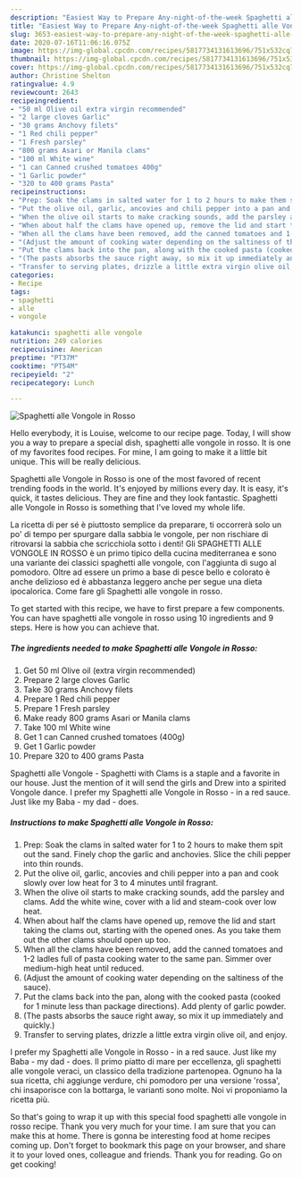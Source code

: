```yaml
---
description: "Easiest Way to Prepare Any-night-of-the-week Spaghetti alle Vongole in Rosso"
title: "Easiest Way to Prepare Any-night-of-the-week Spaghetti alle Vongole in Rosso"
slug: 3653-easiest-way-to-prepare-any-night-of-the-week-spaghetti-alle-vongole-in-rosso
date: 2020-07-16T11:06:16.075Z
image: https://img-global.cpcdn.com/recipes/5817734131613696/751x532cq70/spaghetti-alle-vongole-in-rosso-recipe-main-photo.jpg
thumbnail: https://img-global.cpcdn.com/recipes/5817734131613696/751x532cq70/spaghetti-alle-vongole-in-rosso-recipe-main-photo.jpg
cover: https://img-global.cpcdn.com/recipes/5817734131613696/751x532cq70/spaghetti-alle-vongole-in-rosso-recipe-main-photo.jpg
author: Christine Shelton
ratingvalue: 4.9
reviewcount: 2643
recipeingredient:
- "50 ml Olive oil extra virgin recommended"
- "2 large cloves Garlic"
- "30 grams Anchovy filets"
- "1 Red chili pepper"
- "1 Fresh parsley"
- "800 grams Asari or Manila clams"
- "100 ml White wine"
- "1 can Canned crushed tomatoes 400g"
- "1 Garlic powder"
- "320 to 400 grams Pasta"
recipeinstructions:
- "Prep: Soak the clams in salted water for 1 to 2 hours to make them spit out the sand. Finely chop the garlic and anchovies. Slice the chili pepper into thin rounds."
- "Put the olive oil, garlic, ancovies and chili pepper into a pan and cook slowly over low heat for 3 to 4 minutes until fragrant."
- "When the olive oil starts to make cracking sounds, add the parsley and clams. Add the white wine, cover with a lid and steam-cook over low heat."
- "When about half the clams have opened up, remove the lid and start taking the clams out, starting with the opened ones. As you take them out the other clams should open up too."
- "When all the clams have been removed, add the canned tomatoes and 1-2 ladles full of pasta cooking water to the same pan. Simmer over medium-high heat until reduced."
- "(Adjust the amount of cooking water depending on the saltiness of the sauce)."
- "Put the clams back into the pan, along with the cooked pasta (cooked for 1 minute less than package directions). Add plenty of garlic powder."
- "(The pasts absorbs the sauce right away, so mix it up immediately and quickly.)"
- "Transfer to serving plates, drizzle a little extra virgin olive oil, and enjoy."
categories:
- Recipe
tags:
- spaghetti
- alle
- vongole

katakunci: spaghetti alle vongole 
nutrition: 249 calories
recipecuisine: American
preptime: "PT37M"
cooktime: "PT54M"
recipeyield: "2"
recipecategory: Lunch

---
```



![Spaghetti alle Vongole in Rosso](https://img-global.cpcdn.com/recipes/5817734131613696/751x532cq70/spaghetti-alle-vongole-in-rosso-recipe-main-photo.jpg)

Hello everybody, it is Louise, welcome to our recipe page. Today, I will show you a way to prepare a special dish, spaghetti alle vongole in rosso. It is one of my favorites food recipes. For mine, I am going to make it a little bit unique. This will be really delicious.

Spaghetti alle Vongole in Rosso is one of the most favored of recent trending foods in the world. It's enjoyed by millions every day. It is easy, it's quick, it tastes delicious. They are fine and they look fantastic. Spaghetti alle Vongole in Rosso is something that I've loved my whole life.

La ricetta di per sé è piuttosto semplice da preparare, ti occorrerà solo un po&#39; di tempo per spurgare dalla sabbia le vongole, per non rischiare di ritrovarsi la sabbia che scricchiola sotto i denti! Gli SPAGHETTI ALLE VONGOLE IN ROSSO è un primo tipico della cucina mediterranea e sono una variante dei classici spaghetti alle vongole, con l&#39;aggiunta di sugo al pomodoro. Oltre ad essere un primo a base di pesce bello e colorato è anche delizioso ed è abbastanza leggero anche per segue una dieta ipocalorica. Come fare gli Spaghetti alle vongole in rosso.


To get started with this recipe, we have to first prepare a few components. You can have spaghetti alle vongole in rosso using 10 ingredients and 9 steps. Here is how you can achieve that.

<!--inarticleads1-->

##### The ingredients needed to make Spaghetti alle Vongole in Rosso:

1. Get 50 ml Olive oil (extra virgin recommended)
1. Prepare 2 large cloves Garlic
1. Take 30 grams Anchovy filets
1. Prepare 1 Red chili pepper
1. Prepare 1 Fresh parsley
1. Make ready 800 grams Asari or Manila clams
1. Take 100 ml White wine
1. Get 1 can Canned crushed tomatoes (400g)
1. Get 1 Garlic powder
1. Prepare 320 to 400 grams Pasta


Spaghetti alle Vongole - Spaghetti with Clams is a staple and a favorite in our house. Just the mention of it will send the girls and Drew into a spirited Vongole dance. I prefer my Spaghetti alle Vongole in Rosso - in a red sauce. Just like my Baba - my dad - does. 

<!--inarticleads2-->

##### Instructions to make Spaghetti alle Vongole in Rosso:

1. Prep: Soak the clams in salted water for 1 to 2 hours to make them spit out the sand. Finely chop the garlic and anchovies. Slice the chili pepper into thin rounds.
1. Put the olive oil, garlic, ancovies and chili pepper into a pan and cook slowly over low heat for 3 to 4 minutes until fragrant.
1. When the olive oil starts to make cracking sounds, add the parsley and clams. Add the white wine, cover with a lid and steam-cook over low heat.
1. When about half the clams have opened up, remove the lid and start taking the clams out, starting with the opened ones. As you take them out the other clams should open up too.
1. When all the clams have been removed, add the canned tomatoes and 1-2 ladles full of pasta cooking water to the same pan. Simmer over medium-high heat until reduced.
1. (Adjust the amount of cooking water depending on the saltiness of the sauce).
1. Put the clams back into the pan, along with the cooked pasta (cooked for 1 minute less than package directions). Add plenty of garlic powder.
1. (The pasts absorbs the sauce right away, so mix it up immediately and quickly.)
1. Transfer to serving plates, drizzle a little extra virgin olive oil, and enjoy.


I prefer my Spaghetti alle Vongole in Rosso - in a red sauce. Just like my Baba - my dad - does. Il primo piatto di mare per eccellenza, gli spaghetti alle vongole veraci, un classico della tradizione partenopea. Ognuno ha la sua ricetta, chi aggiunge verdure, chi pomodoro per una versione &#39;rossa&#39;, chi insaporisce con la bottarga, le varianti sono molte. Noi vi proponiamo la ricetta più. 

So that's going to wrap it up with this special food spaghetti alle vongole in rosso recipe. Thank you very much for your time. I am sure that you can make this at home. There is gonna be interesting food at home recipes coming up. Don't forget to bookmark this page on your browser, and share it to your loved ones, colleague and friends. Thank you for reading. Go on get cooking!
